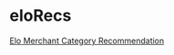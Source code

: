 # eloRecs
[Elo Merchant Category Recommendation](https://www.kaggle.com/c/elo-merchant-category-recommendation)
